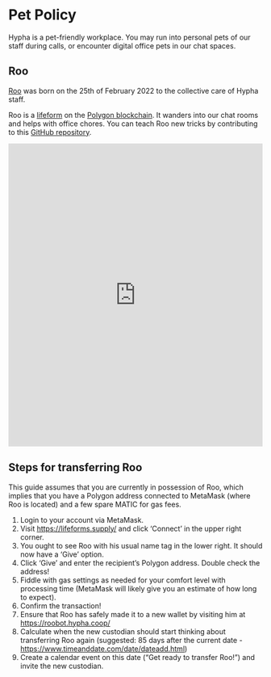 # Pet Policy

Hypha is a pet-friendly workplace. You may run into personal pets of our staff during calls, or encounter digital office pets in our chat spaces.

## Roo

[Roo](https://roobot.hypha.coop) was born on the 25th of February 2022 to the collective care of Hypha staff.

Roo is a [lifeform][lifeform] on the [Polygon blockchain][polygon]. It wanders into our chat rooms and helps with office chores. You can teach Roo new tricks by contributing to this [GitHub repository][matrix-roobot].

<iframe src="https://lifeforms.supply/168" height="600px" width="100%" scrolling="no" frameborder="0"></iframe>

[roo]: https://roobot.hypha.coop
[lifeform]: https://lifeforms.supply
[polygon]: https://polygonscan.com/token/0x8916edd9b39783d85303ecc6613917ddd735d88d?a=168#inventory
[matrix-roobot]: https://github.com/hyphacoop/matrix-roobot/

## Steps for transferring Roo 
This guide assumes that you are currently in possession of Roo, which implies that you have a Polygon address connected to MetaMask (where Roo is located) and a few spare MATIC for gas fees. 

1. Login to your account via MetaMask.
2. Visit https://lifeforms.supply/ and click ‘Connect’ in the upper right corner.
3. You ought to see Roo with his usual name tag in the lower right. It should now have a ‘Give’ option. 
4. Click ‘Give’ and enter the recipient’s Polygon address. Double check the address!
5. Fiddle with gas settings as needed for your comfort level with processing time (MetaMask will likely give you an estimate of how long to expect).
6. Confirm the transaction!
7. Ensure that Roo has safely made it to a new wallet by visiting him at https://roobot.hypha.coop/ 
8. Calculate when the new custodian should start thinking about transferring Roo again (suggested: 85 days after the current date - https://www.timeanddate.com/date/dateadd.html) 
9. Create a calendar event on this date (“Get ready to transfer Roo!”) and invite the new custodian. 
